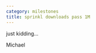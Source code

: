 ```yaml
---
category: milestones
title: sprinkl downloads pass 1M
---
```


just kidding...

<p><i class="fas fa-heart"></i> Michael</p>